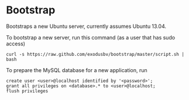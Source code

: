 Bootstrap
=========

Bootstraps a new Ubuntu server, currently assumes Ubuntu 13.04.

To bootstrap a new server, run this command (as a user that has sudo access)

    curl -s https://raw.github.com/exodusbv/bootstrap/master/script.sh | bash

To prepare the MySQL database for a new application, run

    create user <user>@localhost identified by '<password>';
    grant all privileges on <database>.* to <user>@localhost;
    flush privileges
